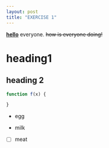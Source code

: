 ```yaml
---
layout: post
title: "EXERCISE 1"
---
```



**<u>hello</u>** everyone. ~~how is everyone doing!~~

# heading1

## heading 2



```javascript
function f(x) {

}


```



- egg

- milk

- [ ] meat



